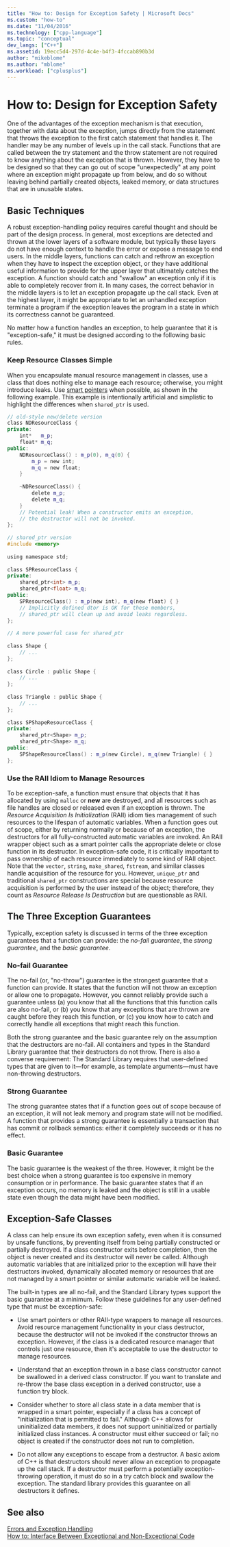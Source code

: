 ```yaml
---
title: "How to: Design for Exception Safety | Microsoft Docs"
ms.custom: "how-to"
ms.date: "11/04/2016"
ms.technology: ["cpp-language"]
ms.topic: "conceptual"
dev_langs: ["C++"]
ms.assetid: 19ecc5d4-297d-4c4e-b4f3-4fccab890b3d
author: "mikeblome"
ms.author: "mblome"
ms.workload: ["cplusplus"]
---
```

# How to: Design for Exception Safety
One of the advantages of the exception mechanism is that execution, together with data about the exception, jumps directly from the statement that throws the exception to the first catch statement that handles it. The handler may be any number of levels up in the call stack. Functions that are called between the try statement and the throw statement are not required to know anything about the exception that is thrown.  However, they have to be designed so that they can go out of scope "unexpectedly" at any point where an exception might propagate up from below, and do so without leaving behind partially created objects, leaked memory, or data structures that are in unusable states.  
  
## Basic Techniques  
 A robust exception-handling policy requires careful thought and should be part of the design process. In general, most exceptions are detected and thrown at the lower layers of a software module, but typically these layers do not have enough context to handle the error or expose a message to end users. In the middle layers, functions can catch and rethrow an exception when they have to inspect the exception object, or they have additional useful information to provide for the upper layer that ultimately catches the exception. A function should catch and "swallow" an exception only if it is able to completely recover from it. In many cases, the correct behavior in the middle layers is to let an exception propagate up the call stack. Even at the highest layer, it might be appropriate to let an unhandled exception terminate a program if the exception leaves the program in a state in which its correctness cannot be guaranteed.  
  
 No matter how a function handles an exception, to help guarantee that it is "exception-safe," it must be designed according to the following basic rules.  
  
### Keep Resource Classes Simple  
 When you encapsulate manual resource management in classes, use a class that does nothing else to manage each resource; otherwise, you might introduce leaks. Use [smart pointers](../cpp/smart-pointers-modern-cpp.md) when possible, as shown in the following example. This example is intentionally artificial and simplistic to highlight the differences when `shared_ptr` is used.  
  
```cpp  
// old-style new/delete version  
class NDResourceClass {  
private:  
    int*   m_p;  
    float* m_q;  
public:  
    NDResourceClass() : m_p(0), m_q(0) {  
        m_p = new int;  
        m_q = new float;  
    }  
  
    ~NDResourceClass() {  
        delete m_p;  
        delete m_q;  
    }  
    // Potential leak! When a constructor emits an exception,   
    // the destructor will not be invoked.     
};  
  
// shared_ptr version  
#include <memory>  
  
using namespace std;  
  
class SPResourceClass {  
private:  
    shared_ptr<int> m_p;  
    shared_ptr<float> m_q;  
public:  
    SPResourceClass() : m_p(new int), m_q(new float) { }  
    // Implicitly defined dtor is OK for these members,   
    // shared_ptr will clean up and avoid leaks regardless.  
};  
  
// A more powerful case for shared_ptr  
  
class Shape {  
    // ...  
};  
  
class Circle : public Shape {  
    // ...  
};  
  
class Triangle : public Shape {  
    // ...  
};  
  
class SPShapeResourceClass {  
private:  
    shared_ptr<Shape> m_p;  
    shared_ptr<Shape> m_q;  
public:  
    SPShapeResourceClass() : m_p(new Circle), m_q(new Triangle) { }  
};  
```  
  
### Use the RAII Idiom to Manage Resources  
 To be exception-safe, a function must ensure that objects that it has allocated by using `malloc` or **new** are destroyed, and all resources such as file handles are closed or released even if an exception is thrown. The *Resource Acquisition Is Initialization* (RAII) idiom ties management of such resources to the lifespan of automatic variables. When a function goes out of scope, either by returning normally or because of an exception, the destructors for all fully-constructed automatic variables are invoked. An RAII wrapper object such as a smart pointer calls the appropriate delete or close function in its destructor. In exception-safe code, it is critically important to pass ownership of each resource immediately to some kind of RAII object. Note that the `vector`, `string`, `make_shared`, `fstream`, and similar classes handle acquisition of the resource for you.  However, `unique_ptr` and traditional `shared_ptr` constructions are special because resource acquisition is performed by the user instead of the object; therefore, they count as *Resource Release Is Destruction* but are questionable as RAII.  
  
## The Three Exception Guarantees  
 Typically, exception safety is discussed in terms of the three exception guarantees that a function can provide: the *no-fail guarantee*, the *strong guarantee*, and the *basic guarantee*.  
  
### No-fail Guarantee  
 The no-fail (or, "no-throw") guarantee is the strongest guarantee that a function can provide. It states that the function will not throw an exception or allow one to propagate. However, you cannot reliably provide such a guarantee unless (a) you know that all the functions that this function calls are also no-fail, or (b) you know that any exceptions that are thrown are caught before they reach this function, or (c) you know how to catch and correctly handle all exceptions that might reach this function.  
  
 Both the strong guarantee and the basic guarantee rely on the assumption that the destructors are no-fail. All containers and types in the Standard Library guarantee that their destructors do not throw. There is also a converse requirement: The Standard Library requires that user-defined types that are given to it—for example, as template arguments—must have non-throwing destructors.  
  
### Strong Guarantee  
 The strong guarantee states that if a function goes out of scope because of an exception, it will not leak memory and program state will not be modified. A function that provides a strong guarantee is essentially a transaction that has commit or rollback semantics: either it completely succeeds or it has no effect.  
  
### Basic Guarantee  
 The basic guarantee is the weakest of the three. However, it might be the best choice when a strong guarantee is too expensive in memory consumption or in performance. The basic guarantee states that if an exception occurs, no memory is leaked and the object is still in a usable state even though the data might have been modified.  
  
## Exception-Safe Classes  
 A class can help ensure its own exception safety, even when it is consumed by unsafe functions, by preventing itself from being partially constructed or partially destroyed. If a class constructor exits before completion, then the object is never created and its destructor will never be called. Although automatic variables that are initialized prior to the exception will have their destructors invoked, dynamically allocated memory or resources that are not managed by a smart pointer or similar automatic variable will be leaked.  
  
 The built-in types are all no-fail, and the Standard Library types support the basic guarantee at a minimum. Follow these guidelines for any user-defined type that must be exception-safe:  
  
-   Use smart pointers or other RAII-type wrappers to manage all resources. Avoid resource management functionality in your class destructor, because the destructor will not be invoked if the constructor throws an exception. However, if the class is a dedicated resource manager that controls just one resource, then it's acceptable to use the destructor to manage resources.  
  
-   Understand that an exception thrown in a base class constructor cannot be swallowed in a derived class constructor. If you want to translate and re-throw the base class exception in a derived constructor, use a function try block.   
  
-   Consider whether to store all class state in a data member that is wrapped in a smart pointer, especially if a class has a concept of "initialization that is permitted to fail." Although C++ allows for uninitialized data members, it does not support uninitialized or partially initialized class instances. A constructor must either succeed or fail; no object is created if the constructor does not run to completion.  
  
-   Do not allow any exceptions to escape from a destructor. A basic axiom of C++ is that destructors should never allow an exception to propagate up the call stack. If a destructor must perform a potentially exception-throwing operation, it must do so in a try catch block and swallow the exception. The standard library provides this guarantee on all destructors it defines.  
  
## See also  
 [Errors and Exception Handling](../cpp/errors-and-exception-handling-modern-cpp.md)   
 [How to: Interface Between Exceptional and Non-Exceptional Code](../cpp/how-to-interface-between-exceptional-and-non-exceptional-code.md)